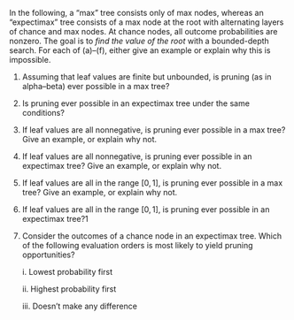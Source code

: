 

In the following, a “max” tree consists only of max nodes, whereas an
“expectimax” tree consists of a max node at the root with alternating
layers of chance and max nodes. At chance nodes, all outcome
probabilities are nonzero. The goal is to *find the value of the
root* with a bounded-depth search. For each of (a)–(f), either
give an example or explain why this is impossible.<br>

1.  Assuming that leaf values are finite but unbounded, is pruning (as
    in alpha–beta) ever possible in a max tree?<br>

2.  Is pruning ever possible in an expectimax tree under the same
    conditions?<br>

3.  If leaf values are all nonnegative, is pruning ever possible in a
    max tree? Give an example, or explain why not.<br>

4.  If leaf values are all nonnegative, is pruning ever possible in an
    expectimax tree? Give an example, or explain why not.<br>

5.  If leaf values are all in the range $[0,1]$, is pruning ever
    possible in a max tree? Give an example, or explain why not.<br>

6.  If leaf values are all in the range $[0,1]$, is pruning ever
    possible in an expectimax tree?1<br>

7.  Consider the outcomes of a chance node in an expectimax tree. Which
    of the following evaluation orders is most likely to yield pruning
    opportunities?<br>

    i.  Lowest probability first<br>

    ii.  Highest probability first<br>

    iii.  Doesn’t make any difference<br>
